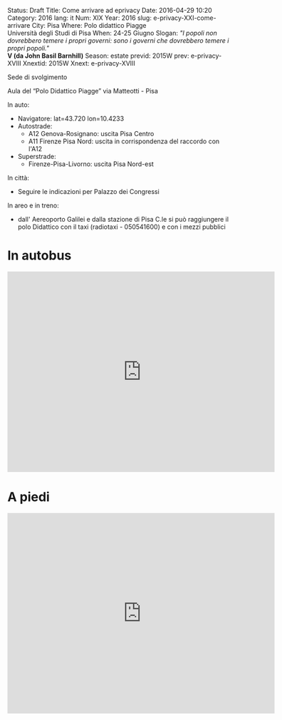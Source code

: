 Status: Draft
Title: Come arrivare ad eprivacy
Date: 2016-04-29 10:20
Category: 2016
lang: it
Num: XIX
Year: 2016
slug: e-privacy-XXI-come-arrivare
City: Pisa
Where: Polo didattico Piagge<br/>Università degli Studi di Pisa
When: 24-25 Giugno
Slogan: <i>"I popoli non dovrebbero temere i propri governi: sono i governi che dovrebbero temere i propri popoli."</i><br/><b>V (da John Basil Barnhill)</b>
Season: estate
previd: 2015W
prev: e-privacy-XVIII
Xnextid: 2015W
Xnext: e-privacy-XVIII


Sede di svolgimento

Aula del “Polo Didattico Piagge”
via Matteotti - Pisa

In auto:  

* Navigatore: lat=43.720 lon=10.4233
* Autostrade: 
  * A12 Genova-Rosignano: uscita Pisa Centro
  * A11 Firenze Pisa Nord: uscita in corrispondenza del raccordo con l'A12 
* Superstrade: 
  * Firenze-Pisa-Livorno: uscita Pisa Nord-est 

In città: 
* Seguire le indicazioni  per Palazzo dei Congressi

In areo e in treno: 
* dall' Aereoporto Galilei e dalla stazione di Pisa C.le si  può raggiungere il polo Didattico con il taxi (radiotaxi - 050541600) e con i  mezzi pubblici


# In autobus

<iframe src="https://www.google.com/maps/embed?pb=!1m28!1m12!1m3!1d5768.113405834022!2d10.401347724741976!3d43.70937067187895!2m3!1f0!2f0!3f0!3m2!1i1024!2i768!4f13.1!4m13!3e3!4m5!1s0x12d5919cee976919%3A0xe7e65ce35fbcf669!2sPisa+Central+Station%2C+Piazza+della+Stazione%2C+56125+Pisa+PI%2C+Italy!3m2!1d43.708449099999996!2d10.398468399999999!4m5!1s0x12d59193efe7c6b9%3A0x37a0754cbaa4f0a9!2sPolo+Didattico+delle+Piagge%2C+Via+Giacomo+Matteotti%2C+11%2C+56124+Pisa+PI%2C+Italy!3m2!1d43.7102769!2d10.412346099999999!5e0!3m2!1sen!2sit!4v1465064825094" width="600" height="450" frameborder="0" style="border:0" allowfullscreen></iframe>

# A piedi

<iframe src="https://www.google.com/maps/embed?pb=!1m28!1m12!1m3!1d5767.95736600162!2d10.400934974742245!3d43.710992071668926!2m3!1f0!2f0!3f0!3m2!1i1024!2i768!4f13.1!4m13!3e2!4m5!1s0x12d5919cee976919%3A0xe7e65ce35fbcf669!2sPisa+Central+Station%2C+Piazza+della+Stazione%2C+56125+Pisa+PI%2C+Italy!3m2!1d43.708449099999996!2d10.398468399999999!4m5!1s0x12d59193efe7c6b9%3A0x37a0754cbaa4f0a9!2sPolo+Didattico+delle+Piagge%2C+Via+Giacomo+Matteotti%2C+11%2C+56124+Pisa+PI%2C+Italy!3m2!1d43.7102769!2d10.412346099999999!5e0!3m2!1sen!2sit!4v1465064871490" width="600" height="450" frameborder="0" style="border:0" allowfullscreen></iframe>


